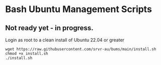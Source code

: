 # Bash Ubuntu Management Scripts

## Not ready yet - in progress. ##

Login as root to a clean install of Ubuntu 22.04 or greater
```
wget https://raw.githubusercontent.com/srvr-au/bums/main/install.sh
chmod +x install.sh
./install.sh
```
